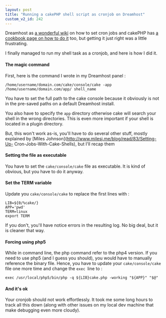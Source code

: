 ```yaml
---
layout: post
title: "Running a cakePHP shell script as cronjob on Dreamhost"
custom_v2_id: 242
---
```


Dreamhost as [a wonderful wiki](http://wiki.dreamhost.com/Crontab) on how to
set cron jobs and cakePHP has [a cookbook page on how to do
it](http://book.cakephp.org/view/846/Running-Shells-as-cronjobs) too, but
getting it just right was a little frustrating.

I finally managed to run my shell task as a cronjob, and here is how I did it.

#### The magic command

First, here is the command I wrote in my Dreamhost panel :

    
    /home/username/domain.com/cake/console/cake -app /home/username/domain.com/app/ shell_name

You have to set the full path to the cake console because it obviously is not
in the pre-saved paths on a default Dreamhost install.

You also have to specify the `app` directory otherwise cake will search your
shell in the wrong directories. This is even more important if your shell is
located in a plugin directory.

But, this won't work as-is, you'll have to do several other stuff, mostly
explained by [Miles Johnson](http://www.milesj.me/blog/read/83/Setting-Up-
Cron-Jobs-With-Cake-Shells), but I'll recap them

#### Setting the file as executable

You have to set the `cake/console/cake` file as executable. It is kind of
obvious, but you have to do it anyway.

#### Set the TERM variable

Update you `cake/console/cake` to replace the first lines with :

    
    LIB=${0/%cake/}  
    APP='pwd'  
    TERM=linux  
    export TERM

If you don't, you'll have notice errors in the resulting log. No big deal, but
it is cleaner that way.

#### Forcing using php5

While in command line, the php command refer to the php4 version. If you need
to use php5 (and I guess you should), you would have to manually reference the
binary file. Hence, you have to update your `cake/console/cake` file one more
time and change the `exec `line to :

    
    exec /usr/local/php5/bin/php -q ${LIB}cake.php -working "${APP}" "$@"

#### And it's ok

Your cronjob should not work effortlessly. It took me some long hours to track
all this down (along with other issues on my local dev machine that make
debugging even more cloudy).

